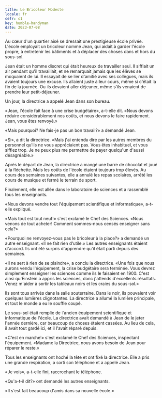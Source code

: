 ```yaml
---
title: Le Bricoleur Modeste
locale: fr
cefr: c1
key: humble-handyman
date: 2023-07-08
---
```


Au cœur d'un quartier aisé se dressait une prestigieuse école privée. L'école employait un bricoleur nommé Jean, qui aidait à garder l'école propre, à entretenir les bâtiments et à déplacer des choses dans et hors du sous-sol.

Jean était un homme discret qui était heureux de travailler seul. Il sifflait un air pendant qu'il travaillait, et ne remarquait jamais que les élèves se moquaient de lui. Il essayait de se lier d'amitié avec ses collègues, mais ils avaient toujours une excuse. Ils allaient juste à leur cours, même si c'était la fin de la journée. Ou ils devaient aller déjeuner, même s'ils venaient de prendre leur petit-déjeuner.

Un jour, la directrice a appelé Jean dans son bureau.

«Jean, l'école fait face à une crise budgétaire», a-t-elle dit. «Nous devons réduire considérablement nos coûts, et nous devons le faire rapidement. Jean, vous êtes renvoyé.»

«Mais pourquoi? Ne fais-je pas un bon travail?» a demandé Jean.

«Si», a dit la directrice. «Mais j'ai entendu dire par les autres membres du personnel qu'ils ne vous appréciaient pas. Vous êtes inhabituel, et vous sifflez trop. Je ne peux plus me permettre de payer quelqu'un d'aussi désagréable.»

Après le départ de Jean, la directrice a mangé une barre de chocolat et joué à la fléchette. Mais les coûts de l'école étaient toujours trop élevés. Au cours des semaines suivantes, elle a annulé les repas scolaires, arrêté les cours de musique et fermé le terrain de sport.

Finalement, elle est allée dans le laboratoire de sciences et a rassemblé tous les enseignants.

«Nous devons vendre tout l'équipement scientifique et informatique», a-t-elle expliqué.

«Mais tout est tout neuf!» s'est exclamé le Chef des Sciences. «Nous venons de tout acheter! Comment sommes-nous censés enseigner sans cela?»

«Pourquoi ne renvoyez-vous pas le bricoleur à la place?» a demandé un autre enseignant. «Il ne fait rien d'utile.» Les autres enseignants étaient d'accord. Ils ont été surpris d'apprendre qu'il était parti depuis des semaines.

«Il ne sert à rien de se plaindre», a conclu la directrice. «Une fois que nous aurons vendu l'équipement, la crise budgétaire sera terminée. Vous devrez simplement enseigner les sciences comme ils le faisaient en 1900. C'est ainsi qu'Einstein a appris les sciences, donc j'attends d'excellents résultats. Venez m'aider à sortir les tableaux noirs et les craies du sous-sol.»

Ils sont tous arrivés dans la salle souterraine. Dans le noir, ils pouvaient voir quelques lumières clignotantes. La directrice a allumé la lumière principale, et tout le monde a eu le souffle coupé.

Le sous-sol était remplie de l'ancien équipement scientifique et informatique de l'école. La directrice avait demandé à Jean de le jeter l'année dernière, car beaucoup de choses étaient cassées. Au lieu de cela, il avait tout gardé ici, et il l'avait réparé depuis.

«C'est en marche!» s'est exclamé le Chef des Sciences, inspectant l'équipement. «Madame la Directrice, nous avons besoin de Jean pour réparer le reste.»

Tous les enseignants ont hoché la tête et ont fixé la directrice. Elle a pris une grande respiration, a sorti son téléphone et a appelé Jean.

«Je vois», a-t-elle fini, raccrochant le téléphone.

«Qu'a-t-il dit?» ont demandé les autres enseignants.

«Il s'est fait beaucoup d'amis dans sa nouvelle école.»